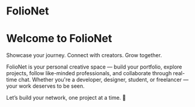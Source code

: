 # FolioNet
# Welcome to FolioNet

Showcase your journey. Connect with creators. Grow together.

FolioNet is your personal creative space — build your portfolio, explore projects, follow like-minded professionals, and collaborate through real-time chat.
Whether you're a developer, designer, student, or freelancer — your work deserves to be seen.

Let’s build your network, one project at a time. 🚀
